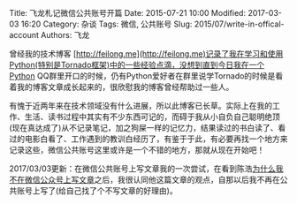 Title: 飞龙札记微信公共账号开篇
Date: 2015-07-21 10:00
Modified: 2017-03-03 16:20
Category: 杂谈
Tags: 微信, 公共账号
Slug: 2015/07/write-in-offical-account
Authors: 飞龙

曾经我的技术博客 [http://feilong.me](http://feilong.me)记录了我在学习和使用Python(特别是Tornado框架)中的一些经验点滴，没想到直到今日我在一个Python QQ群里开口的时候，仍有Python爱好者在群里说学Tornado的时候是看着我的博客文章成长起来的，很欣慰我的博客曾经帮助过一些人。

有愧于近两年来在技术领域没有什么进展，所以此博客已长草。实际上在我的工作、生活、读书过程中其实有不少东西可记的，而碍于我从小自负自己聪明绝顶(现在真达成了)从不记录笔记，加之狗屎一样的记忆力，结果读过的书白读了、看过的电影白看了、工作遇到的教训白经历了，有鉴于于此，有必要再找一个地方来记录这些，微信公共账号这里或许是一个不错的地方，那就从现在开始吧！

2017/03/03更新：在微信公共账号上写文章我的一次尝试，在看到陈浩[为什么我不在微信公众号上写文章](http://coolshell.cn/articles/17391.html)之后，我很认同他这篇文章的观点，自那以后我不再在公共账号上写了(给自己找了个不写文章的好理由)。
